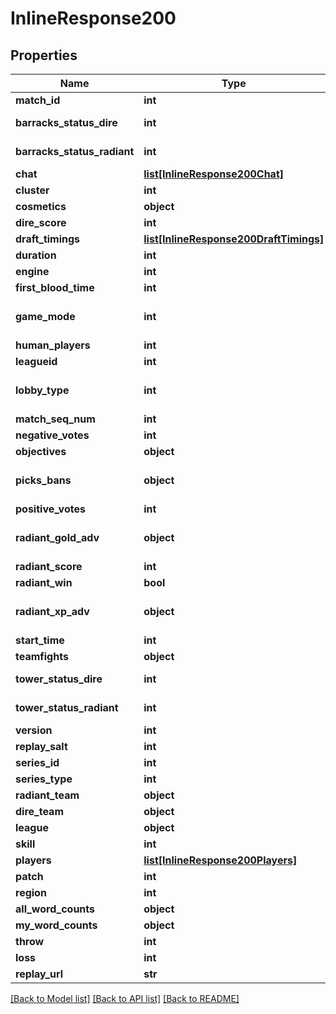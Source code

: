 # InlineResponse200

## Properties
Name | Type | Description | Notes
------------ | ------------- | ------------- | -------------
**match_id** | **int** | The ID number of the match assigned by Valve | [optional] 
**barracks_status_dire** | **int** | Bitmask. An integer that represents a binary of which barracks are still standing. 63 would mean all barracks still stand at the end of the game. | [optional] 
**barracks_status_radiant** | **int** | Bitmask. An integer that represents a binary of which barracks are still standing. 63 would mean all barracks still stand at the end of the game. | [optional] 
**chat** | [**list[InlineResponse200Chat]**](InlineResponse200Chat.md) | Array containing information on the chat of the game | [optional] 
**cluster** | **int** | cluster | [optional] 
**cosmetics** | **object** | cosmetics | [optional] 
**dire_score** | **int** | Final score for Dire (number of kills on Radiant) | [optional] 
**draft_timings** | [**list[InlineResponse200DraftTimings]**](InlineResponse200DraftTimings.md) | draft_timings | [optional] 
**duration** | **int** | Duration of the game in seconds | [optional] 
**engine** | **int** | engine | [optional] 
**first_blood_time** | **int** | Time in seconds at which first blood occurred | [optional] 
**game_mode** | **int** | Integer corresponding to game mode played. List of constants can be found here: https://github.com/odota/dotaconstants/blob/master/json/game_mode.json | [optional] 
**human_players** | **int** | Number of human players in the game | [optional] 
**leagueid** | **int** | leagueid | [optional] 
**lobby_type** | **int** | Integer corresponding to lobby type of match. List of constants can be found here: https://github.com/odota/dotaconstants/blob/master/json/lobby_type.json | [optional] 
**match_seq_num** | **int** | match_seq_num | [optional] 
**negative_votes** | **int** | Number of negative votes the replay received in the in-game client | [optional] 
**objectives** | **object** | objectives | [optional] 
**picks_bans** | **object** | Object containing information on the draft. Each pick/ban contains a boolean relating to whether the choice is a pick or a ban, the hero ID, the team the picked or banned it, and the order. | [optional] 
**positive_votes** | **int** | Number of positive votes the replay received in the in-game client | [optional] 
**radiant_gold_adv** | **object** | Array of the Radiant gold advantage at each minute in the game. A negative number means that Radiant is behind, and thus it is their gold disadvantage.  | [optional] 
**radiant_score** | **int** | Final score for Radiant (number of kills on Radiant) | [optional] 
**radiant_win** | **bool** | Boolean indicating whether Radiant won the match | [optional] 
**radiant_xp_adv** | **object** | Array of the Radiant experience advantage at each minute in the game. A negative number means that Radiant is behind, and thus it is their experience disadvantage.  | [optional] 
**start_time** | **int** | The Unix timestamp at which the game started | [optional] 
**teamfights** | **object** | teamfights | [optional] 
**tower_status_dire** | **int** | Bitmask. An integer that represents a binary of which Dire towers are still standing. | [optional] 
**tower_status_radiant** | **int** | Bitmask. An integer that represents a binary of which Radiant towers are still standing. | [optional] 
**version** | **int** | Parse version, used internally by OpenDota | [optional] 
**replay_salt** | **int** | replay_salt | [optional] 
**series_id** | **int** | series_id | [optional] 
**series_type** | **int** | series_type | [optional] 
**radiant_team** | **object** | radiant_team | [optional] 
**dire_team** | **object** | dire_team | [optional] 
**league** | **object** | league | [optional] 
**skill** | **int** | Skill bracket assigned by Valve (Normal, High, Very High) | [optional] 
**players** | [**list[InlineResponse200Players]**](InlineResponse200Players.md) | Array of information on individual players | [optional] 
**patch** | **int** | Information on the patch version the game is played on | [optional] 
**region** | **int** | Integer corresponding to the region the game was played on | [optional] 
**all_word_counts** | **object** | all_word_counts | [optional] 
**my_word_counts** | **object** | my_word_counts | [optional] 
**throw** | **int** | throw | [optional] 
**loss** | **int** | loss | [optional] 
**replay_url** | **str** | replay_url | [optional] 

[[Back to Model list]](../README.md#documentation-for-models) [[Back to API list]](../README.md#documentation-for-api-endpoints) [[Back to README]](../README.md)


